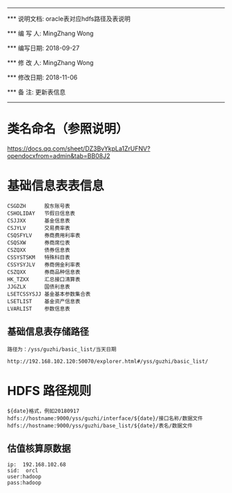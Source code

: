 ****************************************************************************************

*** 说明文档: oracle表对应hdfs路径及表说明

*** 编 写 人:  MingZhang Wong

*** 编写日期:  2018-09-27

*** 修 改 人:  MingZhang Wong

*** 修改日期:  2018-11-06

*** 备    注:  更新表信息

*****************************************************************************************
# 类名命名（参照说明） 

https://docs.qq.com/sheet/DZ3BvYkpLa1ZrUFNV?opendocxfrom=admin&tab=BB08J2

# 基础信息表表信息


    CSGDZH      股东账号表
    CSHOLIDAY   节假日信息表
    CSJJXX      基金信息表
    CSJYLV      交易费率表
    CSQSFYLV    券商费用利率表
    CSQSXW      券商席位表
    CSZQXX      债券信息表
    CSSYSTSKM   特殊科目表
    CSSYSYJLV   券商佣金利率表
    CSZQXX      券商品种信息表
    HK_TZXX     汇总接口清算表
    JJGZLX      国债利息表  
    LSETCSSYSJJ 基金基本参数集合表
    LSETLIST    基金资产信息表
    LVARLIST    参数信息表

## 基础信息表存储路径
    路径为：/yss/guzhi/basic_list/当天日期
    
    http://192.168.102.120:50070/explorer.html#/yss/guzhi/basic_list/

# HDFS 路径规则
    ${date}格式，例如20180917
    hdfs://hostname:9000/yss/guzhi/interface/${date}/接口名称/数据文件
    hdfs://hostname:9000/yss/guzhi/base_list/${date}/表名/数据文件

## 估值核算原数据
    ip:  192.168.102.68
    sid:  orcl
    user:hadoop
    pass:hadoop